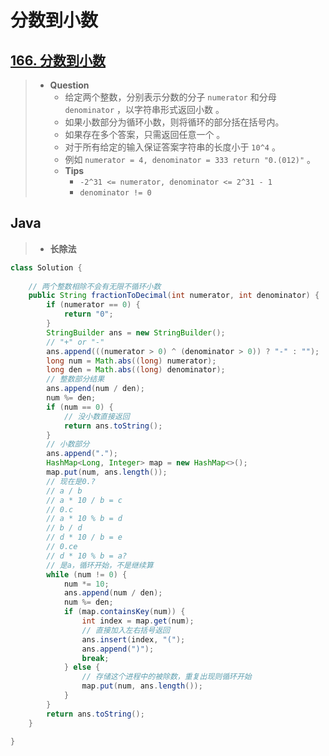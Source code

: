 # 分数到小数

## [166. 分数到小数](https://leetcode.cn/problems/fraction-to-recurring-decimal/)

> - **Question**
>   - 给定两个整数，分别表示分数的分子 `numerator` 和分母 `denominator` ，以字符串形式返回小数 。
>   - 如果小数部分为循环小数，则将循环的部分括在括号内。
>   - 如果存在多个答案，只需返回任意一个 。
>   - 对于所有给定的输入保证答案字符串的长度小于 `10^4` 。
>   - 例如 `numerator = 4, denominator = 333 return "0.(012)"` 。
>   - **Tips**
>     - `-2^31 <= numerator, denominator <= 2^31 - 1`
>     - `denominator != 0`

## Java

> - **长除法**

```java
class Solution {
    
    // 两个整数相除不会有无限不循环小数
    public String fractionToDecimal(int numerator, int denominator) {
        if (numerator == 0) {
            return "0";
        }
        StringBuilder ans = new StringBuilder();
        // "+" or "-"
        ans.append(((numerator > 0) ^ (denominator > 0)) ? "-" : "");
        long num = Math.abs((long) numerator);
        long den = Math.abs((long) denominator);
        // 整数部分结果
        ans.append(num / den);
        num %= den;
        if (num == 0) {
            // 没小数直接返回
            return ans.toString();
        }
        // 小数部分
        ans.append(".");
        HashMap<Long, Integer> map = new HashMap<>();
        map.put(num, ans.length());
        // 现在是0.?
        // a / b
        // a * 10 / b = c
        // 0.c
        // a * 10 % b = d
        // b / d
        // d * 10 / b = e
        // 0.ce
        // d * 10 % b = a?
        // 是a，循环开始，不是继续算
        while (num != 0) {
            num *= 10;
            ans.append(num / den);
            num %= den;
            if (map.containsKey(num)) {
                int index = map.get(num);
                // 直接加入左右括号返回
                ans.insert(index, "(");
                ans.append(")");
                break;
            } else {
                // 存储这个进程中的被除数，重复出现则循环开始
                map.put(num, ans.length());
            }
        }
        return ans.toString();
    }
    
}
```
